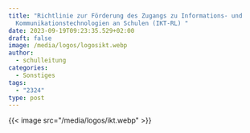 ```yaml
---
title: "Richtlinie zur Förderung des Zugangs zu Informations- und
  Kommunikationstechnologien an Schulen (IKT-RL) "
date: 2023-09-19T09:23:35.529+02:00
draft: false
image: /media/logos/logosikt.webp
author:
  - schulleitung
categories:
  - Sonstiges
tags:
  - "2324"
type: post
---
```



{{< image src="/media/logos/ikt.webp" >}}


